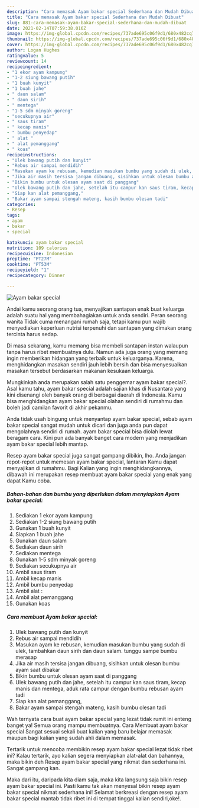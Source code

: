 ```yaml
---
description: "Cara memasak Ayam bakar special Sederhana dan Mudah Dibuat"
title: "Cara memasak Ayam bakar special Sederhana dan Mudah Dibuat"
slug: 881-cara-memasak-ayam-bakar-special-sederhana-dan-mudah-dibuat
date: 2021-02-14T07:59:38.016Z
image: https://img-global.cpcdn.com/recipes/737ade695c06f9d1/680x482cq70/ayam-bakar-special-foto-resep-utama.jpg
thumbnail: https://img-global.cpcdn.com/recipes/737ade695c06f9d1/680x482cq70/ayam-bakar-special-foto-resep-utama.jpg
cover: https://img-global.cpcdn.com/recipes/737ade695c06f9d1/680x482cq70/ayam-bakar-special-foto-resep-utama.jpg
author: Logan Hughes
ratingvalue: 5
reviewcount: 14
recipeingredient:
- "1 ekor ayam kampung"
- "1-2 siung bawang putih"
- "1 buah kunyit"
- "1 buah jahe"
- " daun salam"
- " daun sirih"
- " mentega"
- "1-5 sdm minyak goreng"
- "secukupnya air"
- " saus tiram"
- " kecap manis"
- " bumbu penyedap"
- " alat "
- " alat pemanggang"
- " koas"
recipeinstructions:
- "Ulek bawang putih dan kunyit"
- "Rebus air sampai mendidih"
- "Masukan ayam ke rebusan, kemudian masukan bumbu yang sudah di ulek, tambahkan daun sirih dan daun salam. tunggu sampe bumbu merasap"
- "Jika air masih tersisa jangan dibuang, sisihkan untuk olesan bumbu ayam saat dibakar"
- "Bikin bumbu untuk olesan ayam saat di panggang"
- "Ulek bawang putih dan jahe, setelah itu campur kan saus tiram, kecap manis dan mentega, aduk rata campur dengan bumbu rebusan ayam tadi"
- "Siap kan alat pemanggang,"
- "Bakar ayam sampai stengah mateng, kasih bumbu olesan tadi"
categories:
- Resep
tags:
- ayam
- bakar
- special

katakunci: ayam bakar special 
nutrition: 109 calories
recipecuisine: Indonesian
preptime: "PT27M"
cooktime: "PT53M"
recipeyield: "1"
recipecategory: Dinner

---
```



![Ayam bakar special](https://img-global.cpcdn.com/recipes/737ade695c06f9d1/680x482cq70/ayam-bakar-special-foto-resep-utama.jpg)

Andai kamu seorang orang tua, menyajikan santapan enak buat keluarga adalah suatu hal yang membahagiakan untuk anda sendiri. Peran seorang  wanita Tidak cuma menangani rumah saja, tetapi kamu pun wajib menyediakan keperluan nutrisi terpenuhi dan santapan yang dimakan orang tercinta harus sedap.

Di masa  sekarang, kamu memang bisa membeli santapan instan walaupun tanpa harus ribet membuatnya dulu. Namun ada juga orang yang memang ingin memberikan hidangan yang terbaik untuk keluarganya. Karena, menghidangkan masakan sendiri jauh lebih bersih dan bisa menyesuaikan masakan tersebut berdasarkan makanan kesukaan keluarga. 



Mungkinkah anda merupakan salah satu penggemar ayam bakar special?. Asal kamu tahu, ayam bakar special adalah sajian khas di Nusantara yang kini disenangi oleh banyak orang di berbagai daerah di Indonesia. Kamu bisa menghidangkan ayam bakar special olahan sendiri di rumahmu dan boleh jadi camilan favorit di akhir pekanmu.

Anda tidak usah bingung untuk menyantap ayam bakar special, sebab ayam bakar special sangat mudah untuk dicari dan juga anda pun dapat mengolahnya sendiri di rumah. ayam bakar special bisa diolah lewat beragam cara. Kini pun ada banyak banget cara modern yang menjadikan ayam bakar special lebih mantap.

Resep ayam bakar special juga sangat gampang dibikin, lho. Anda jangan repot-repot untuk memesan ayam bakar special, lantaran Kamu dapat menyajikan di rumahmu. Bagi Kalian yang ingin menghidangkannya, dibawah ini merupakan resep membuat ayam bakar special yang enak yang dapat Kamu coba.

<!--inarticleads1-->

##### Bahan-bahan dan bumbu yang diperlukan dalam menyiapkan Ayam bakar special:

1. Sediakan 1 ekor ayam kampung
1. Sediakan 1-2 siung bawang putih
1. Gunakan 1 buah kunyit
1. Siapkan 1 buah jahe
1. Gunakan  daun salam
1. Sediakan  daun sirih
1. Sediakan  mentega
1. Gunakan 1-5 sdm minyak goreng
1. Sediakan secukupnya air
1. Ambil  saus tiram
1. Ambil  kecap manis
1. Ambil  bumbu penyedap
1. Ambil  alat :
1. Ambil  alat pemanggang
1. Gunakan  koas




<!--inarticleads2-->

##### Cara membuat Ayam bakar special:

1. Ulek bawang putih dan kunyit
1. Rebus air sampai mendidih
1. Masukan ayam ke rebusan, kemudian masukan bumbu yang sudah di ulek, tambahkan daun sirih dan daun salam. tunggu sampe bumbu merasap
1. Jika air masih tersisa jangan dibuang, sisihkan untuk olesan bumbu ayam saat dibakar
1. Bikin bumbu untuk olesan ayam saat di panggang
1. Ulek bawang putih dan jahe, setelah itu campur kan saus tiram, kecap manis dan mentega, aduk rata campur dengan bumbu rebusan ayam tadi
1. Siap kan alat pemanggang,
1. Bakar ayam sampai stengah mateng, kasih bumbu olesan tadi




Wah ternyata cara buat ayam bakar special yang lezat tidak rumit ini enteng banget ya! Semua orang mampu membuatnya. Cara Membuat ayam bakar special Sangat sesuai sekali buat kalian yang baru belajar memasak maupun bagi kalian yang sudah ahli dalam memasak.

Tertarik untuk mencoba membikin resep ayam bakar special lezat tidak ribet ini? Kalau tertarik, ayo kalian segera menyiapkan alat-alat dan bahannya, maka bikin deh Resep ayam bakar special yang nikmat dan sederhana ini. Sangat gampang kan. 

Maka dari itu, daripada kita diam saja, maka kita langsung saja bikin resep ayam bakar special ini. Pasti kamu tak akan menyesal bikin resep ayam bakar special nikmat sederhana ini! Selamat berkreasi dengan resep ayam bakar special mantab tidak ribet ini di tempat tinggal kalian sendiri,oke!.

